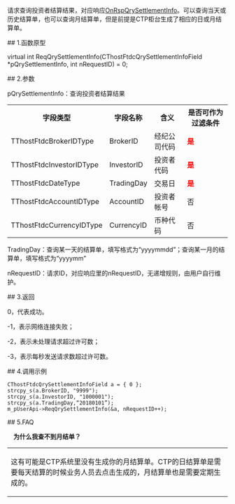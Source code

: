 <p>请求查询投资者结算结果，对应响应<a href="../../CTHOSTFTDCTRADERAPI/ONRSPQRYSETTLEMENTINFO/">OnRspQrySettlementInfo</a>。可以查询当天或历史结算单，也可以查询月结算单，但是前提是CTP柜台生成了相应的日或月结算单。</p>
<span class="anchor" id="ed35a56d-796f-47c9-bb20-dc7693dfb327"></span>
## 1.函数原型
<p>virtual int ReqQrySettlementInfo(CThostFtdcQrySettlementInfoField *pQrySettlementInfo, int nRequestID) = 0;</p>
<span class="anchor" id="87297051-4072-4ae5-afb6-4088d93463c9"></span>
## 2.参数
<p>pQrySettlementInfo：查询投资者结算结果</p>
<table><tr><th style="TEXT-ALIGN: center;">字段类型</th><th style="TEXT-ALIGN: center;">字段名称</th><th style="TEXT-ALIGN: center;">含义</th><th style="TEXT-ALIGN: center;">是否可作为过滤条件</th></tr><tr><td style="TEXT-ALIGN: left;">TThostFtdcBrokerIDType</td>
<td style="TEXT-ALIGN: left;">BrokerID</td>
<td style="TEXT-ALIGN: left;">经纪公司代码</td>
<td style="TEXT-ALIGN: left;"><strong><font color="#FF0000">是</font></strong></td>
</tr>
<tr><td style="TEXT-ALIGN: left;">TThostFtdcInvestorIDType</td>
<td style="TEXT-ALIGN: left;">InvestorID</td>
<td style="TEXT-ALIGN: left;">投资者代码</td>
<td style="TEXT-ALIGN: left;"><strong><font color="#FF0000">是</font></strong></td>
</tr>
<tr><td style="TEXT-ALIGN: left;">TThostFtdcDateType</td>
<td style="TEXT-ALIGN: left;">TradingDay</td>
<td style="TEXT-ALIGN: left;">交易日</td>
<td style="TEXT-ALIGN: left;"><strong><font color="#FF0000">是</font></strong></td>
</tr>
<tr><td style="TEXT-ALIGN: left;">TThostFtdcAccountIDType</td>
<td style="TEXT-ALIGN: left;">AccountID</td>
<td style="TEXT-ALIGN: left;">投资者帐号</td>
<td style="TEXT-ALIGN: left;">否</td>
</tr>
<tr><td style="TEXT-ALIGN: left;">TThostFtdcCurrencyIDType</td>
<td style="TEXT-ALIGN: left;">CurrencyID</td>
<td style="TEXT-ALIGN: left;">币种代码</td>
<td style="TEXT-ALIGN: left;">否</td>
</tr>
</table>
<p>TradingDay：查询某一天的结算单，填写格式为“yyyymmdd”；查询某一月的结算单，填写格式为“yyyymm”</p>
<p>nRequestID：请求ID，对应响应里的nRequestID，无递增规则，由用户自行维护。</p>
<span class="anchor" id="d4c8e74d-f00d-47aa-8368-4f630c76d032"></span>
## 3.返回
<p>0，代表成功。</p>
<p>-1，表示网络连接失败；</p>
<p>-2，表示未处理请求超过许可数；</p>
<p>-3，表示每秒发送请求数超过许可数。</p>
<span class="anchor" id="d2e21918-6850-4244-8594-2830eceb6c79"></span>
## 4.调用示例
<pre><code>CThostFtdcQrySettlementInfoField a = { 0 };
strcpy_s(a.BrokerID, "9999");
strcpy_s(a.InvestorID, "1000001");
strcpy_s(a.TradingDay,“20180101”);
m_pUserApi-&gt;ReqQrySettlementInfo(&amp;a, nRequestID++);
</code></pre>
<span class="anchor" id="d607939b-8a2b-422f-b546-0d28d104e88f"></span>
## 5.FAQ
<p><div class="region_i"><p class="region_header" id="region_header_1" style="padding-left: 1em;font-weight : bold;text-indent: 0px;text-align: left;">为什么我查不到月结单？</p><div class="region_panel" id="region_panel_1" style="display:block;"><table><tr><td>
<p>这有可能是CTP系统里没有生成你的月结算单。CTP的日结算单是需要每天结算的时候业务人员去点击生成的，月结算单也是需要定期生成的。</p>
</td></tr></table>
</div><p class="region_tail" id="region_tail_1" style="border-top-color:transparent;border-bottom-width:0;"></p></div></p>
